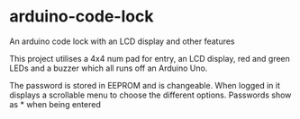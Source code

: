 # arduino-code-lock
An arduino code lock with an LCD display and other features

This project utilises a 4x4 num pad for entry, an LCD display, red and green LEDs and a buzzer which all runs off an Arduino Uno.

The password is stored in EEPROM and is changeable. When logged in it displays a scrollable menu to choose the different options. Passwords show as * when being entered
